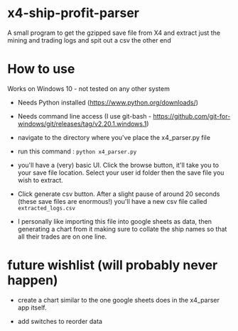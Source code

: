 # x4-ship-profit-parser
A small program to get the gzipped save file from X4 and extract just the mining and trading logs and spit out a csv the other end


# How to use


Works on Windows 10 - not tested on any other system

* Needs Python installed (https://www.python.org/downloads/)

* Needs command line access (I use git-bash - https://github.com/git-for-windows/git/releases/tag/v2.20.1.windows.1)

* navigate to the directory where you've place the x4_parser.py file

* run this command : `python x4_parser.py`

* you'll have a (very) basic UI. Click the browse button, it'll take you to your save file location. Select your user id folder then the save file you wish to extract.

* Click generate csv button. After a slight pause of around 20 seconds (these save files are enormous!) you'll have a new csv file called `extracted_logs.csv`

* I personally like importing this file into google sheets as data, then generating a chart from it making sure to collate the ship names so that all their trades are on one line.


# future wishlist (will probably never happen)

* create a chart similar to the one google sheets does in the x4_parser app itself.

* add switches to reorder data
